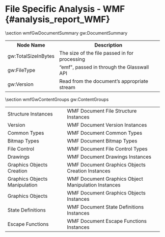 File Specific Analysis - WMF {#analysis_report_WMF}
======================================

\section wmfGwDocumentSummary gw:DocumentSummary

<TABLE>
<TR><TH>Node Name</TH><TH>Description</TH></TR>
<TR><TD>gw:TotalSizeInBytes</TD><TD>The size of the file passed in for processing</TD></TR>
<TR><TD>gw:FileType</TD><TD>“emf", passed in through the Glasswall API</TD></TR>
<TR><TD>gw:Version</TD><TD>Read from the document’s appropriate stream</TD></TR>
</TABLE>

\section wmfGwContentGroups gw:ContentGroups

<TABLE>
<TR><TD>Structure Instances</TD><TD>WMF Document File Structure Instances</TD></TR>
<TR><TD>Version</TD><TD>WMF Document Version Instances</TD></TR>
<TR><TD>Common Types</TD><TD>WMF Document Common Types</TD></TR>
<TR><TD>Bitmap Types</TD><TD>WMF Document Bitmap Types</TD></TR>
<TR><TD>File Control</TD><TD>WMF Document File Control Types</TD></TR>
<TR><TD>Drawings</TD><TD>WMF Document Drawings Instances</TD></TR>
<TR><TD>Graphics Objects Creation</TD><TD>WMF Document Graphics Objects Creation Instances</TD></TR>
<TR><TD>Graphics Objects Manipulation</TD><TD>WMF Document Graphics Object Manipulation Instances</TD></TR>
<TR><TD>Graphics Objects</TD><TD>WMF Document Graphics Objects Instances</TD></TR>
<TR><TD>State Definitions</TD><TD>WMF Document State Definitions Instances</TD></TR>
<TR><TD>Escape Functions</TD><TD>WMF Document Escape Functions Instances</TD></TR>
</TABLE>
